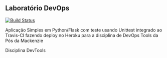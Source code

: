 ## Laboratório DevOps

[![Build Status](https://travis-ci.com/gabydias/devopslab.svg?branch=main)](https://travis-ci.com/gabydias/devopslab)

Aplicação Simples em Python/Flask com teste usando Unittest integrado ao Travis-CI fazendo deploy no Heroku para a disciplina de DevOps Tools da Pós da Mackenzie

Disciplina DevTools
